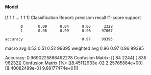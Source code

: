 #### Model
[1 1 1 ... 1 1 1]
Classification Report:
              precision    recall  f1-score   support

           0       0.09      0.04      0.05      2328
           1       0.98      0.99      0.98     97067

    accuracy                           0.97     99395
   macro avg       0.53      0.51      0.52     99395
weighted avg       0.96      0.97      0.96     99395

Accuracy: 0.9690225866492278
Confusion Matrix:
[[   84  2244]
 [  835 96232]]
Confusion Matrix (%):
[[8.45112933e-02 2.25765884e+00]
 [8.40082499e-01 9.68177474e+01]]
